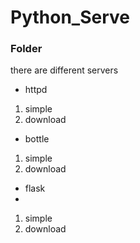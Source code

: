 # Python_Serve

### Folder

there are different servers

- httpd

1. simple
2. download

- bottle

1. simple
2. download

- flask
- 
1. simple
2. download
